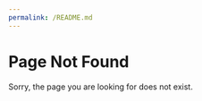 ```yaml
---
permalink: /README.md
---
```


 # Page Not Found

 Sorry, the page you are looking for does not exist.
